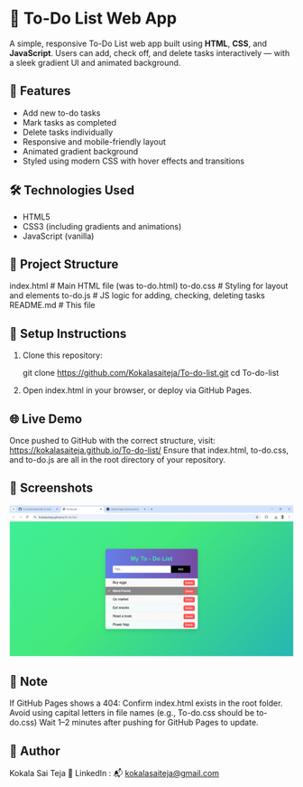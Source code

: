 # 📝 To-Do List Web App

A simple, responsive To-Do List web app built using **HTML**, **CSS**, and **JavaScript**. Users can add, check off, and delete tasks interactively — with a sleek gradient UI and animated background.

## 🚀 Features

- Add new to-do tasks
- Mark tasks as completed
- Delete tasks individually
- Responsive and mobile-friendly layout
- Animated gradient background
- Styled using modern CSS with hover effects and transitions

## 🛠️ Technologies Used

- HTML5
- CSS3 (including gradients and animations)
- JavaScript (vanilla)

## 📂 Project Structure

index.html # Main HTML file (was to-do.html)
to-do.css # Styling for layout and elements
to-do.js # JS logic for adding, checking, deleting tasks
README.md # This file

## 🔧 Setup Instructions

1. Clone this repository:

   git clone https://github.com/Kokalasaiteja/To-do-list.git
   cd To-do-list

2. Open index.html in your browser, or deploy via GitHub Pages.

## 🌐 Live Demo

Once pushed to GitHub with the correct structure, visit:
https://kokalasaiteja.github.io/To-do-list/
Ensure that index.html, to-do.css, and to-do.js are all in the root directory of your repository.

## 📸 Screenshots
![Website screenshot shown here](image.png)

## 📌 Note
If GitHub Pages shows a 404:
Confirm index.html exists in the root folder.
Avoid using capital letters in file names (e.g., To-do.css should be to-do.css)
Wait 1–2 minutes after pushing for GitHub Pages to update.

## 📧 Author

Kokala Sai Teja
🔗 LinkedIn : 
📬 kokalasaiteja@gmail.com